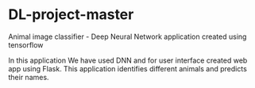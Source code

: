 # DL-project-master
Animal image classifier - Deep Neural Network application created using tensorflow 

In this application We have used DNN and for user interface created web app using Flask. 
This application identifies different animals and predicts their names.
